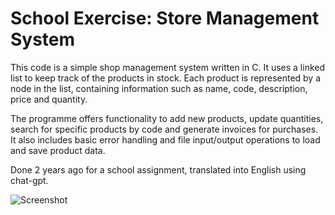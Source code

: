 # School Exercise: Store Management System
This code is a simple shop management system written in C. It uses a linked list to keep track of the products in stock. Each product is represented by a node in the list, containing information such as name, code, description, price and quantity.

The programme offers functionality to add new products, update quantities, search for specific products by code and generate invoices for purchases. It also includes basic error handling and file input/output operations to load and save product data.

Done 2 years ago for a school assignment, translated into English using chat-gpt. 

![Screenshot](https://github.com/MrJoelao/StoreManagementSystem/assets/108810123/42571ec0-9f7c-4f69-918e-34ef1f169a23)

